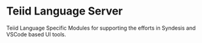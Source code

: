 # Teiid Language Server

Teiid Language Specific Modules for supporting the efforts in Syndesis and VSCode based UI tools.
